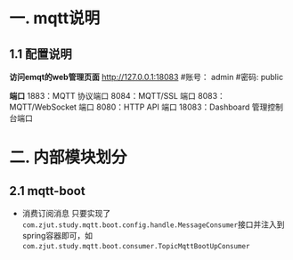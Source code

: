 
# 一. mqtt说明
## 1.1 配置说明

**访问emqt的web管理页面**
http://127.0.0.1:18083
#账号： admin
#密码: public

**端口**
1883：MQTT 协议端口
8084：MQTT/SSL 端口
8083：MQTT/WebSocket 端口
8080：HTTP API 端口
18083：Dashboard 管理控制台端口

# 二. 内部模块划分
## 2.1 mqtt-boot
+ 消费订阅消息
只要实现了`com.zjut.study.mqtt.boot.config.handle.MessageConsumer`接口并注入到spring容器即可，如`com.zjut.study.mqtt.boot.consumer.TopicMqttBootUpConsumer`